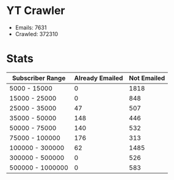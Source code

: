 # YT Crawler
- Emails: 7631
- Crawled: 372310

# Stats
| Subscriber Range  | Already Emailed | Not Emailed |
|-------|-------|-------|
| 5000 - 15000 | 0 | 1818 |
| 15000 - 25000 | 0 | 848 |
| 25000 - 35000 | 47 | 507 |
| 35000 - 50000 | 148 | 446 |
| 50000 - 75000 | 140 | 532 |
| 75000 - 100000 | 176 | 313 |
| 100000 - 300000 | 62 | 1485 |
| 300000 - 500000 | 0 | 526 |
| 500000 - 1000000 | 0 | 583 |
